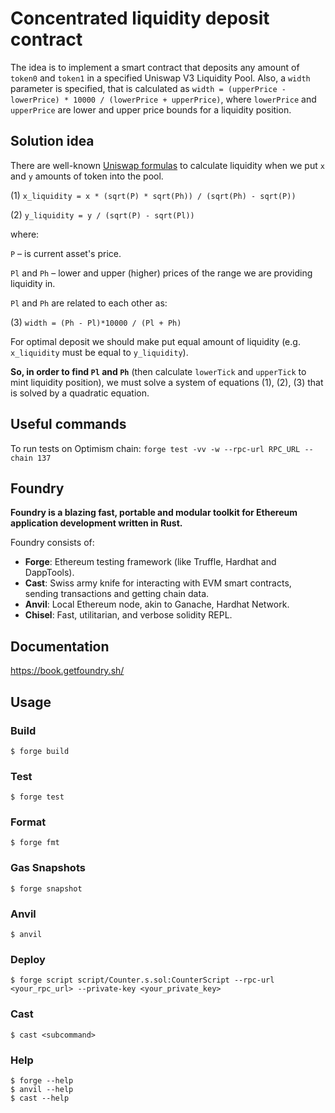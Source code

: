 # Concentrated liquidity deposit contract

The idea is to implement a smart contract that deposits any amount of `token0` and `token1` in a specified 
Uniswap V3 Liquidity Pool. Also, a `width` parameter is specified, that is calculated as
`width = (upperPrice - lowerPrice) * 10000 / (lowerPrice + upperPrice)`, where `lowerPrice` and `upperPrice` are 
lower and upper price bounds for a liquidity position.

## Solution idea

There are well-known [Uniswap formulas](https://atiselsts.github.io/pdfs/uniswap-v3-liquidity-math.pdf) to calculate liquidity when 
we put `x` and `y` amounts of token into the pool.

(1) `x_liquidity = x * (sqrt(P) * sqrt(Ph)) / (sqrt(Ph) - sqrt(P))`

(2) `y_liquidity = y / (sqrt(P) - sqrt(Pl))`


where:

`P` – is current asset's price.

`Pl` and `Ph` – lower and upper (higher) prices of the range we are providing liquidity in.

`Pl` and `Ph` are related to each other as:

(3) `width = (Ph - Pl)*10000 / (Pl + Ph)`

For optimal deposit we should make put equal amount of liquidity (e.g. `x_liquidity` must be equal to `y_liquidity`).

**So, in order to find `Pl` and `Ph`** (then calculate `lowerTick` and `upperTick` to mint liquidity position), we must 
solve a system of equations (1), (2), (3) that is solved by a quadratic equation.

## Useful commands

To run tests on Optimism chain:
`forge test -vv -w --rpc-url RPC_URL --chain 137`

## Foundry

**Foundry is a blazing fast, portable and modular toolkit for Ethereum application development written in Rust.**

Foundry consists of:

-   **Forge**: Ethereum testing framework (like Truffle, Hardhat and DappTools).
-   **Cast**: Swiss army knife for interacting with EVM smart contracts, sending transactions and getting chain data.
-   **Anvil**: Local Ethereum node, akin to Ganache, Hardhat Network.
-   **Chisel**: Fast, utilitarian, and verbose solidity REPL.

## Documentation

https://book.getfoundry.sh/

## Usage

### Build

```shell
$ forge build
```

### Test

```shell
$ forge test
```

### Format

```shell
$ forge fmt
```

### Gas Snapshots

```shell
$ forge snapshot
```

### Anvil

```shell
$ anvil
```

### Deploy

```shell
$ forge script script/Counter.s.sol:CounterScript --rpc-url <your_rpc_url> --private-key <your_private_key>
```

### Cast

```shell
$ cast <subcommand>
```

### Help

```shell
$ forge --help
$ anvil --help
$ cast --help
```
